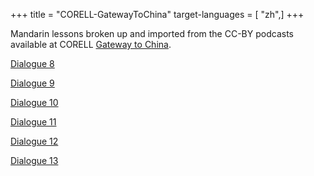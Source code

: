 +++
title = "CORELL-GatewayToChina"
target-languages = [ "zh",]
+++

Mandarin lessons broken up and imported from the CC-BY podcasts
available at CORELL [Gateway to China]().

[Dialogue 8](http://wikiotics.org/zh/coerll-mandarin-lesson2-dialogue8)

[Dialogue 9](http://wikiotics.org/zh/coerll-mandarin-lesson2-dialogue9)

[Dialogue 10](http://wikiotics.org/zh/coerll-mandarin-lesson2-dialogue10)

[Dialogue 11](http://wikiotics.org/zh/coerll-mandarin-lesson2-dialogue11)

[Dialogue 12](http://wikiotics.org/zh/coerll-mandarin-lesson2-dialogue12)

[Dialogue 13](http://wikiotics.org/zh/coerll-mandarin-lesson2-dialogue13)
